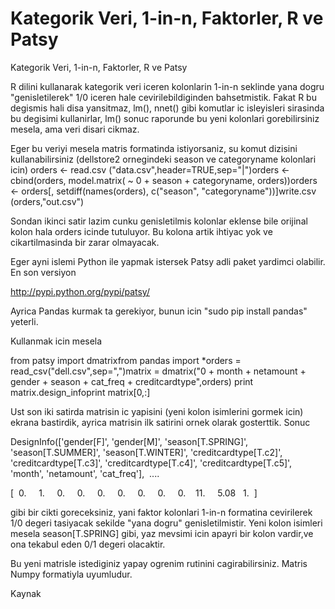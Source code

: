 # Kategorik Veri, 1-in-n, Faktorler, R ve Patsy


Kategorik Veri, 1-in-n, Faktorler, R ve Patsy




R dilini kullanarak kategorik veri iceren kolonlarin 1-in-n seklinde yana dogru "genisletilerek" 1/0 iceren hale cevirilebildiginden bahsetmistik. Fakat R bu degismis hali disa yansitmaz, lm(), nnet() gibi komutlar ic isleyisleri sirasinda bu degisimi kullanirlar, lm() sonuc raporunde bu yeni kolonlari gorebilirsiniz mesela, ama veri disari cikmaz.

Eger bu veriyi mesela matris formatinda istiyorsaniz, su komut dizisini kullanabilirsiniz (dellstore2 ornegindeki season ve categoryname kolonlari icin)
orders <- read.csv ("data.csv",header=TRUE,sep="|")orders <- cbind(orders, model.matrix( ~ 0 + season + categoryname, orders))orders <- orders[, setdiff(names(orders), c("season", "categoryname"))]write.csv (orders,"out.csv")

Sondan ikinci satir lazim cunku genisletilmis kolonlar eklense bile orijinal kolon hala orders icinde tutuluyor. Bu kolona artik ihtiyac yok ve cikartilmasinda bir zarar olmayacak.

Eger ayni islemi Python ile yapmak istersek Patsy adli paket yardimci olabilir. En son versiyon

http://pypi.python.org/pypi/patsy/

Ayrica Pandas kurmak ta gerekiyor, bunun icin "sudo pip install pandas" yeterli.

Kullanmak icin mesela

from patsy import dmatrixfrom pandas import *orders = read_csv("dell.csv",sep=",")matrix = dmatrix("0 + month + netamount + gender + season + cat_freq + creditcardtype",orders)
print matrix.design_infoprint matrix[0,:]

Ust son iki satirda matrisin ic yapisini (yeni kolon isimlerini gormek icin) ekrana bastirdik, ayrica matrisin ilk satirini ornek olarak gosterttik. Sonuc

DesignInfo(['gender[F]', 'gender[M]', 'season[T.SPRING]', 'season[T.SUMMER]', 'season[T.WINTER]', 'creditcardtype[T.c2]', 'creditcardtype[T.c3]', 'creditcardtype[T.c4]', 'creditcardtype[T.c5]', 'month', 'netamount', 'cat_freq'],  ....

[  0.     1.     0.     0.     0.     0.     0.     0.     0.    11.     5.08   1.  ]

gibi bir cikti goreceksiniz, yani faktor kolonlari 1-in-n formatina cevirilerek 1/0 degeri tasiyacak sekilde "yana dogru" genisletilmistir. Yeni kolon isimleri mesela season[T.SPRING] gibi, yaz mevsimi icin apayri bir kolon vardir,ve ona tekabul eden 0/1 degeri olacaktir.

Bu yeni matrisle istediginiz yapay ogrenim rutinini cagirabilirsiniz. Matris Numpy formatiyla uyumludur.  

Kaynak





